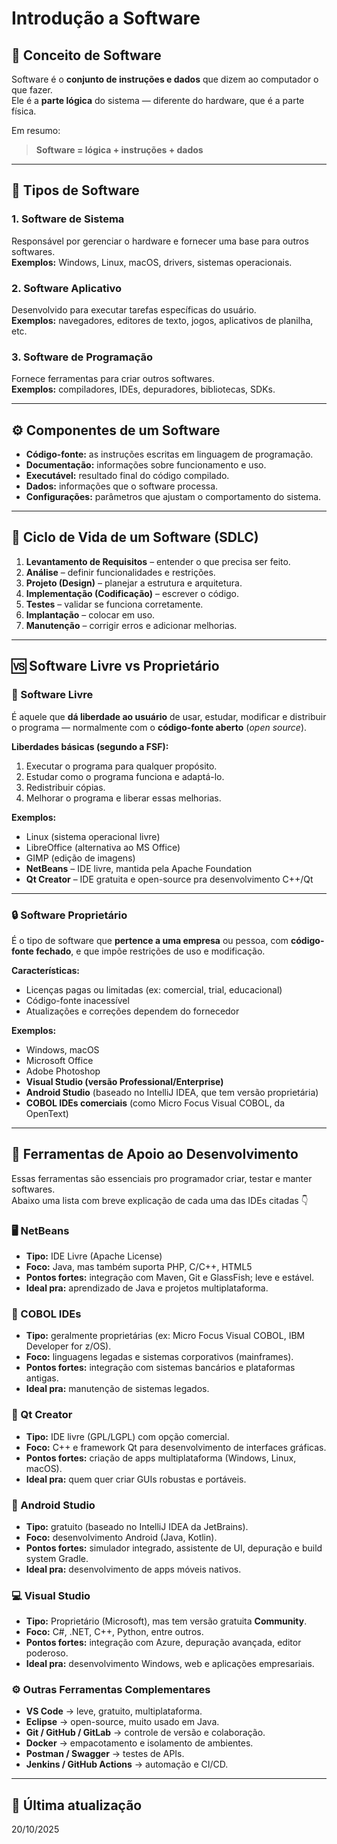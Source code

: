 # Introdução a Software

## 🧠 Conceito de Software
Software é o **conjunto de instruções e dados** que dizem ao computador o que fazer.  
Ele é a **parte lógica** do sistema — diferente do hardware, que é a parte física.

Em resumo:
> **Software = lógica + instruções + dados**

---

## 🧩 Tipos de Software

### 1. Software de Sistema
Responsável por gerenciar o hardware e fornecer uma base para outros softwares.  
**Exemplos:** Windows, Linux, macOS, drivers, sistemas operacionais.

### 2. Software Aplicativo
Desenvolvido para executar tarefas específicas do usuário.  
**Exemplos:** navegadores, editores de texto, jogos, aplicativos de planilha, etc.

### 3. Software de Programação
Fornece ferramentas para criar outros softwares.  
**Exemplos:** compiladores, IDEs, depuradores, bibliotecas, SDKs.

---

## ⚙️ Componentes de um Software
- **Código-fonte:** as instruções escritas em linguagem de programação.  
- **Documentação:** informações sobre funcionamento e uso.  
- **Executável:** resultado final do código compilado.  
- **Dados:** informações que o software processa.  
- **Configurações:** parâmetros que ajustam o comportamento do sistema.

---

## 🔄 Ciclo de Vida de um Software (SDLC)

1. **Levantamento de Requisitos** – entender o que precisa ser feito.  
2. **Análise** – definir funcionalidades e restrições.  
3. **Projeto (Design)** – planejar a estrutura e arquitetura.  
4. **Implementação (Codificação)** – escrever o código.  
5. **Testes** – validar se funciona corretamente.  
6. **Implantação** – colocar em uso.  
7. **Manutenção** – corrigir erros e adicionar melhorias.

---

## 🆚 Software Livre vs Proprietário

### 🧩 Software Livre
É aquele que **dá liberdade ao usuário** de usar, estudar, modificar e distribuir o programa — normalmente com o **código-fonte aberto** (*open source*).

**Liberdades básicas (segundo a FSF):**
1. Executar o programa para qualquer propósito.  
2. Estudar como o programa funciona e adaptá-lo.  
3. Redistribuir cópias.  
4. Melhorar o programa e liberar essas melhorias.

**Exemplos:**
- Linux (sistema operacional livre)  
- LibreOffice (alternativa ao MS Office)  
- GIMP (edição de imagens)  
- **NetBeans** – IDE livre, mantida pela Apache Foundation  
- **Qt Creator** – IDE gratuita e open-source pra desenvolvimento C++/Qt

---

### 🔒 Software Proprietário
É o tipo de software que **pertence a uma empresa** ou pessoa, com **código-fonte fechado**, e que impõe restrições de uso e modificação.

**Características:**
- Licenças pagas ou limitadas (ex: comercial, trial, educacional)  
- Código-fonte inacessível  
- Atualizações e correções dependem do fornecedor

**Exemplos:**
- Windows, macOS  
- Microsoft Office  
- Adobe Photoshop  
- **Visual Studio (versão Professional/Enterprise)**  
- **Android Studio** (baseado no IntelliJ IDEA, que tem versão proprietária)  
- **COBOL IDEs comerciais** (como Micro Focus Visual COBOL, da OpenText)

---

## 🧰 Ferramentas de Apoio ao Desenvolvimento

Essas ferramentas são essenciais pro programador criar, testar e manter softwares.  
Abaixo uma lista com breve explicação de cada uma das IDEs citadas 👇

### 🖥️ NetBeans
- **Tipo:** IDE Livre (Apache License)  
- **Foco:** Java, mas também suporta PHP, C/C++, HTML5  
- **Pontos fortes:** integração com Maven, Git e GlassFish; leve e estável.  
- **Ideal pra:** aprendizado de Java e projetos multiplataforma.

### 💼 COBOL IDEs
- **Tipo:** geralmente proprietárias (ex: Micro Focus Visual COBOL, IBM Developer for z/OS).  
- **Foco:** linguagens legadas e sistemas corporativos (mainframes).  
- **Pontos fortes:** integração com sistemas bancários e plataformas antigas.  
- **Ideal pra:** manutenção de sistemas legados.

### 🧱 Qt Creator
- **Tipo:** IDE livre (GPL/LGPL) com opção comercial.  
- **Foco:** C++ e framework Qt para desenvolvimento de interfaces gráficas.  
- **Pontos fortes:** criação de apps multiplataforma (Windows, Linux, macOS).  
- **Ideal pra:** quem quer criar GUIs robustas e portáveis.

### 📱 Android Studio
- **Tipo:** gratuito (baseado no IntelliJ IDEA da JetBrains).  
- **Foco:** desenvolvimento Android (Java, Kotlin).  
- **Pontos fortes:** simulador integrado, assistente de UI, depuração e build system Gradle.  
- **Ideal pra:** desenvolvimento de apps móveis nativos.

### 💻 Visual Studio
- **Tipo:** Proprietário (Microsoft), mas tem versão gratuita **Community**.  
- **Foco:** C#, .NET, C++, Python, entre outros.  
- **Pontos fortes:** integração com Azure, depuração avançada, editor poderoso.  
- **Ideal pra:** desenvolvimento Windows, web e aplicações empresariais.

### ⚙️ Outras Ferramentas Complementares
- **VS Code** → leve, gratuito, multiplataforma.  
- **Eclipse** → open-source, muito usado em Java.  
- **Git / GitHub / GitLab** → controle de versão e colaboração.  
- **Docker** → empacotamento e isolamento de ambientes.  
- **Postman / Swagger** → testes de APIs.  
- **Jenkins / GitHub Actions** → automação e CI/CD.

---

## 📅 Última atualização
20/10/2025

